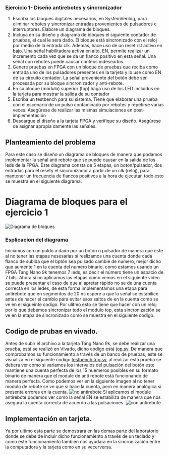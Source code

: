 ###  Ejercicio 1- Diseño antirebotes y sincronizador
1. Escriba los bloques digitales necesarios, en SystemVerilog, para eliminar rebotes y sincronizar
 entradas provenientes de pulsadores e interruptores. Elabore un diagrama de bloques.
2. Incluya en su diseño y diagrama de bloques el siguiente contador de pruebas, el cual le
 será dado. El bloque está sincronizado con el reloj por medio de la entrada clk. Además,
 hace uso de un reset rst activo en bajo. Una señal habilitadora activa en alto, EN,
 permite realizar un incremento cada vez que se da un flanco positivo en esta señal. Una
 señal con rebotes puede causar conteos indeseados.
3.  Genere pruebas en FPGA con un bloque de pruebas que reciba como entrada uno de los
 pulsadores presentes en la tarjeta y lo use como EN de su circuito contador. La señal
 proveniente del botón debe ser procesada por su bloque sincronizador y anti-rebote.
4. En su bloque (módulo) superior (top) haga uso de los LED incluidos en la tarjeta para
 mostrar la salida de su contador
5. Escriba un testbench para su sistema. Tiene que elaborar una prueba con el escenario de
 un pulso contaminado por rebotes y repetirse varias veces. Asegúrese de realizar las mismas
 simulaciones en post-implementación
 6.  Descargue el diseño a la tarjeta FPGA y verifique su diseño. Asegúrese de asignar apropia
damente las señales.

## Planteamiento del problema
Para este caso se diseño un diagrama de bloques de manera que podamos implementar la señal anti rebote que se puede causar en la salida de los leds de la FPGA. Este diagrama consta de 5 etapas, un boton/pulsador, dos entradas para el resety el sincronizador a partir de un clk (reloj), para mantener un frecuencia de flancos positivos a la hora de ejecutar, todo esto se muestra en el siguiente diagrama.
# Diagrama de bloques para el ejercicio 1
![Diagrama de bloques](https://github.com/AzofeifaJ/Taller-de-Digitales_Grupo-4/blob/main/Laboratorio_2/Imagenes/DiagrBloq.png)

### Esplicacion del diagrama
Iniciamos con un puldo a dado por un botón o pulsador de manera que este al no tener las etapas nesesarias si reslizamos una cuenta donde cada flanco de subida que el bptón sea pulsado cambie de numero, mejor dicho que aumente 1 en la cuenta del numero binario, como estamos usando un FPGA Tang Nano 9k tenemos 7 leds, es decir el número tiene un espacio de 7 bits. Ahora si no aplicamos las etapas como vemos en el siguiente video se puede presentar el caso de que al apretar rápido no se de una cuenta correcta en los ledes, de esta forma implementamos una etapa para antirebote que en segmentos de 20 ns espere a que la señal se estabilice antes de hacer el cambio para evitar esos saltos de en la cuenta como se ve en el sigueinte codigo. 
Por ulitmo esto se tiene que hacer con un reloj por lo que debemos sincronizar todo el modulo top, esta sincronización se ve en la etapa de sincronizado como se muestra en el siguiente codigo. 

## Codigo de prubas en vivado.
Antes de subir el archivo a la tarjeta Tang Nano 9k, se debe realizar una prueba, está se realizó en Vivado, dicho codigo está  [top.sv](https://github.com/AzofeifaJ/Taller-de-Digitales_Grupo-4/blob/main/Laboratorio_2/Problema_1/top.sv). De manera que comprobamos su funcionamiento a través de un banco de pruebas, este se visualiza en el siguiente codigo  [testbench top.sv](https://github.com/AzofeifaJ/Taller-de-Digitales_Grupo-4/blob/main/Laboratorio_2/Problema_1/top_tb.sv), al realizar está prueba se debera ver como si variamos los intervalos del pulsación del botón este mantiene una cuenta perfecta de los 15 nuemeros posibles en su formato binario de manera que el module de anti rebote está funcionando de manera perfecta. Como podemos ver en la siguiente imagen al no tener modulo de rebote se ve que si hace la cuenta, pero en manera analógica si presenta errores en la cuenta.
![no antirebote](https://github.com/AzofeifaJ/Taller-de-Digitales_Grupo-4/blob/main/Laboratorio_2/Imagenes/contandor%20con%20rebote.png)
Si aplicamos el module antirebote podemos ver como la señal EN se estabiliza de manera que nos asegura la cuenta correcta de acuerdo a las pulsaciones. 
![con antirebote](https://github.com/AzofeifaJ/Taller-de-Digitales_Grupo-4/blob/main/Laboratorio_2/Imagenes/contador%20con%20antirebote.png)
## Implementación en tarjeta. 
Ya por ultimo esta parte se demostrara en las demas parte del laboratorio donde se debe de incluir dicho funcionamiento a través de un teclado y como este funcionamiento tambien nos ayudara en la sincronización entre la computadora y la tarjeta como en su vecerversa. 
